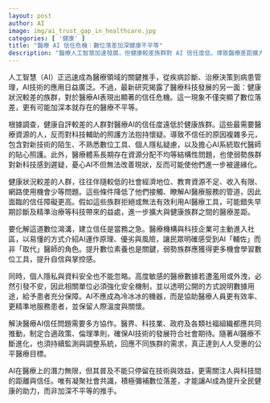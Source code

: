 ```yaml
---
layout: post
author: AI
image: img/ai_trust_gap_in_healthcare.jpg
categories: [ '健康' ]
title: "醫療 AI 信任危機：數位落差加深健康不平等"
description: "醫療人工智慧加速發展，但健康較差族群對 AI 信任度低，導致醫療差距擴大。資源分配不均、隱私疑慮及數位素養不足等因素，加重信任障礙。唯有推動社區教育、保障個資、促進多方協作，才能縮短數位鴻溝，實現公平醫療。"
---
```

人工智慧（AI）正迅速成為醫療領域的關鍵推手，從疾病診斷、治療決策到病患管理，AI技術的應用日益廣泛。不過，最新研究揭露了醫療科技發展的另一面：健康狀況較差的族群，對於醫療AI表現出顯著的信任危機。這一現象不僅突顯了數位落差，更有可能加深本就存在的醫療不平等。

根據調查，健康自評較差的人群對醫療AI的信任度遠低於健康族群。這些最需要醫療資源的人，反而對科技輔助的照護方法抱持懷疑。導致不信任的原因複雜多元，包含對新技術的陌生、不熟悉數位工具、個人隱私疑慮，以及擔心AI系統取代醫師的貼心照護。此外，醫療體系長期存在資源分配不均等結構性問題，也使弱勢族群對新科技感到遲疑，憂心AI不但無法改善現狀，反而可能使他們進一步被邊緣化。

健康狀況較差的人群，往往伴隨較低的社會經濟地位、教育資源不足、收入有限、網路使用機會少等問題。這些條件降低了他們接觸、瞭解AI醫療服務的管道，因此面臨的信任障礙更高。假如這些族群拒絕或無法有效利用AI醫療工具，可能錯失早期診斷及精準治療等科技帶來的益處，進一步擴大與健康族群之間的醫療差距。

要化解這道數位鴻溝，建立信任是當務之急。醫療機構與科技企業可主動進入社區，以易懂的方式介紹AI運作原理、優劣與風險，讓民眾明確感受到AI「輔佐」而非「取代」醫師的角色。提升數位素養也是關鍵，弱勢族群應獲得更多機會學習數位工具，提升自信與掌控感。

同時，個人隱私與資料安全也不能忽略。高度敏感的醫療數據若遭濫用或外洩，必然引發不安，因此相關單位必須強化安全機制，並以透明公開的方式說明數據用途，給予患者充分保障。AI不應成為冷冰冰的機器，而是協助醫療人員更有效率、更精準地服務患者，並保留人際溫度與關懷。

解決醫療AI信任問題需要多方協作。醫界、科技業、政府及各類社福組織都應共同推動，制定合適政策、倫理準則，確保AI技術的發展符合社會期待。隨著AI醫療不斷進化，也須持續監測與調整系統，回應不同族群的需求，真正達到人人受惠的公平醫療目標。

AI在醫療上的潛力無限，但其普及不能只停留在技術與效益，更需關注人與科技間的距離與信任。唯有凝聚社會共識，積極彌補數位落差，才能讓AI成為提升全民健康的助力，而非加深不平等的推手。